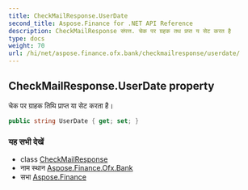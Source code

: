 ```yaml
---
title: CheckMailResponse.UserDate
second_title: Aspose.Finance for .NET API Reference
description: CheckMailResponse संपत्त. चेक पर ग्रहक तथ प्रप्त य सेट करत है
type: docs
weight: 70
url: /hi/net/aspose.finance.ofx.bank/checkmailresponse/userdate/
---
```

## CheckMailResponse.UserDate property

चेक पर ग्राहक तिथि प्राप्त या सेट करता है।

```csharp
public string UserDate { get; set; }
```

### यह सभी देखें

* class [CheckMailResponse](../)
* नाम स्थान [Aspose.Finance.Ofx.Bank](../../checkmailresponse/)
* सभा [Aspose.Finance](../../../)


